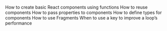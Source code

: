 How to create basic React components using functions
How to reuse components
How to pass properties to components
How to define types for components
How to use Fragments
When to use a key to improve a loop’s performance